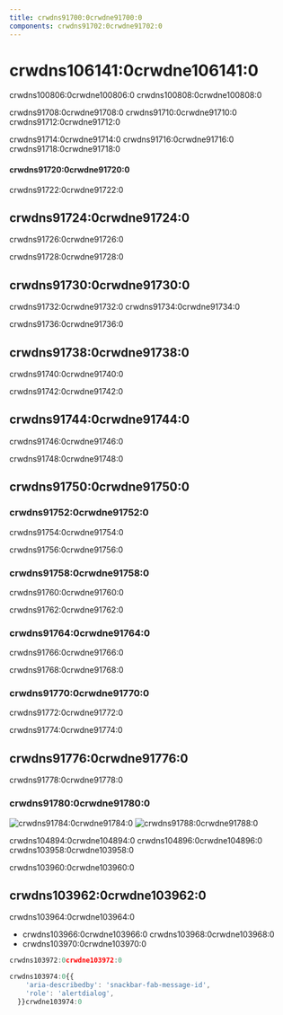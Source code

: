 ```yaml
---
title: crwdns91700:0crwdne91700:0
components: crwdns91702:0crwdne91702:0
---
```


# crwdns106141:0crwdne106141:0

<p class="description">crwdns100806:0crwdne100806:0 crwdns100808:0crwdne100808:0</p>

crwdns91708:0crwdne91708:0 crwdns91710:0crwdne91710:0 crwdns91712:0crwdne91712:0

crwdns91714:0crwdne91714:0 crwdns91716:0crwdne91716:0 crwdns91718:0crwdne91718:0

#### crwdns91720:0crwdne91720:0

crwdns91722:0crwdne91722:0

## crwdns91724:0crwdne91724:0

crwdns91726:0crwdne91726:0

crwdns91728:0crwdne91728:0

## crwdns91730:0crwdne91730:0

crwdns91732:0crwdne91732:0 crwdns91734:0crwdne91734:0

crwdns91736:0crwdne91736:0

## crwdns91738:0crwdne91738:0

crwdns91740:0crwdne91740:0

crwdns91742:0crwdne91742:0

## crwdns91744:0crwdne91744:0

crwdns91746:0crwdne91746:0

crwdns91748:0crwdne91748:0

## crwdns91750:0crwdne91750:0

### crwdns91752:0crwdne91752:0

crwdns91754:0crwdne91754:0

crwdns91756:0crwdne91756:0

### crwdns91758:0crwdne91758:0

crwdns91760:0crwdne91760:0

crwdns91762:0crwdne91762:0

### crwdns91764:0crwdne91764:0

crwdns91766:0crwdne91766:0

crwdns91768:0crwdne91768:0

### crwdns91770:0crwdne91770:0

crwdns91772:0crwdne91772:0

crwdns91774:0crwdne91774:0

## crwdns91776:0crwdne91776:0

crwdns91778:0crwdne91778:0

### crwdns91780:0crwdne91780:0

![crwdns91784:0crwdne91784:0](crwdns91782:0crwdne91782:0) ![crwdns91788:0crwdne91788:0](crwdns91786:0crwdne91786:0)

crwdns104894:0crwdne104894:0 crwdns104896:0crwdne104896:0 crwdns103958:0crwdne103958:0

crwdns103960:0crwdne103960:0

## crwdns103962:0crwdne103962:0

crwdns103964:0crwdne103964:0

- crwdns103966:0crwdne103966:0 crwdns103968:0crwdne103968:0
- crwdns103970:0crwdne103970:0

```jsx
crwdns103972:0crwdne103972:0
```

```jsx
crwdns103974:0{{
    'aria-describedby': 'snackbar-fab-message-id',
    'role': 'alertdialog',
  }}crwdne103974:0
```